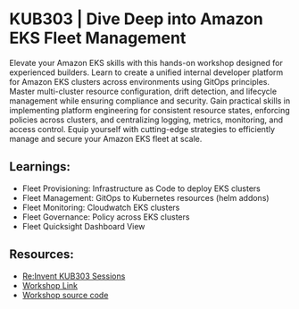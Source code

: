 # KUB303 | Dive Deep into Amazon EKS Fleet Management

Elevate your Amazon EKS skills with this hands-on workshop designed for experienced builders. Learn to create a unified internal developer platform for Amazon EKS clusters across environments using GitOps principles. Master multi-cluster resource configuration, drift detection, and lifecycle management while ensuring compliance and security. Gain practical skills in implementing platform engineering for consistent resource states, enforcing policies across clusters, and centralizing logging, metrics, monitoring, and access control. Equip yourself with cutting-edge strategies to efficiently manage and secure your Amazon EKS fleet at scale.

## Learnings:

* Fleet Provisioning: Infrastructure as Code to deploy EKS clusters
* Fleet Management: GitOps to Kubernetes resources (helm addons)
* Fleet Monitoring: Cloudwatch EKS clusters
* Fleet Governance: Policy across EKS clusters
* Fleet Quicksight Dashboard View

## Resources:

- [Re:Invent KUB303 Sessions](https://registration.awsevents.com/flow/awsevents/reinvent24/sessioncatalog/page/page?search=KUB303)
- [Workshop Link](https://catalog.workshops.aws/eks-fleet-management/en-US)
- [Workshop source code](https://github.com/aws-samples/fleet-management-on-amazon-eks-workshop/tree/riv24/)